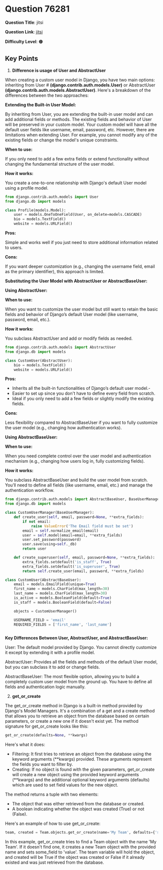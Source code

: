 # Question 76281


**Question Title**: jitsi

**Question Link**: [jitsi](https://quera.org/problemset/76281) 

**Difficulty Level**: 🟠


## Key Points

1. **Difference is usage of User and AbstractUser**

When creating a custom user model in Django, you have two main options: inheriting from User  # __(django.contrib.auth.models.User)__ or AbstractUser __(django.contrib.auth.models.AbstractUser)__. Here's a breakdown of the differences between the two approaches:

**Extending the Built-in User Model:**

By inheriting from User, you are extending the built-in user model and can add additional fields or methods. The existing fields and behavior of User will be preserved in your custom model.
Your custom model will have all the default user fields like username, email, password, etc.
However, there are limitations when extending User. For example, you cannot modify any of the existing fields or change the model's unique constraints.

__When to use:__ 

If you only need to add a few extra fields or extend functionality without changing the fundamental structure of the user model.

__How it works:__ 

You create a one-to-one relationship with Django's default User model using a profile model.

```python
from django.contrib.auth.models import User
from django.db import models

class Profile(models.Model):
    user = models.OneToOneField(User, on_delete=models.CASCADE)
    bio = models.TextField()
    website = models.URLField()
```

__Pros:__

 Simple and works well if you just need to store additional information related to users.

__Cons:__ 

If you want deeper customization (e.g., changing the username field, email as the primary identifier), this approach is limited.

**Substituting the User Model with AbstractUser or AbstractBaseUser:**

__Using AbstractUser:__

__When to use:__

 When you want to customize the user model but still want to retain the basic fields and behavior of Django’s default User model (like username, password, email, etc.).

__How it works:__ 

You subclass AbstractUser and add or modify fields as needed.

```python
from django.contrib.auth.models import AbstractUser
from django.db import models

class CustomUser(AbstractUser):
    bio = models.TextField()
    website = models.URLField()
```

__Pros:__

- Inherits all the built-in functionalities of Django’s default user model.-
- Easier to set up since you don't have to define every field from scratch.
- Ideal if you only need to add a few fields or slightly modify the existing fields.

__Cons:__

 Less flexibility compared to AbstractBaseUser if you want to fully customize the user model (e.g., changing how authentication works).


__Using AbstractBaseUser:__

__When to use:__

When you need complete control over the user model and authentication mechanism (e.g., changing how users log in, fully customizing fields).

__How it works:__

 You subclass AbstractBaseUser and build the user model from scratch. You’ll need to define all fields (like username, email, etc.) and manage the authentication workflow.

```python
from django.contrib.auth.models import AbstractBaseUser, BaseUserManager
from django.db import models

class CustomUserManager(BaseUserManager):
    def create_user(self, email, password=None, **extra_fields):
        if not email:
            raise ValueError('The Email field must be set')
        email = self.normalize_email(email)
        user = self.model(email=email, **extra_fields)
        user.set_password(password)
        user.save(using=self._db)
        return user

    def create_superuser(self, email, password=None, **extra_fields):
        extra_fields.setdefault('is_staff', True)
        extra_fields.setdefault('is_superuser', True)
        return self.create_user(email, password, **extra_fields)

class CustomUser(AbstractBaseUser):
    email = models.EmailField(unique=True)
    first_name = models.CharField(max_length=30)
    last_name = models.CharField(max_length=30)
    is_active = models.BooleanField(default=True)
    is_staff = models.BooleanField(default=False)

    objects = CustomUserManager()

    USERNAME_FIELD = 'email'
    REQUIRED_FIELDS = ['first_name', 'last_name']



```
**Key Differences Between User, AbstractUser, and AbstractBaseUser:**

User: The default model provided by Django. You cannot directly customize it except by extending it with a profile model.

AbstractUser: Provides all the fields and methods of the default User model, but you can subclass it to add or change fields.

AbstractBaseUser: The most flexible option, allowing you to build a completely custom user model from the ground up. You have to define all fields and authentication logic manually.




2. **get_or_create**

The get_or_create method in Django is a built-in method provided by Django's Model Managers. It's a combination of a get and a create method that allows you to retrieve an object from the database based on certain parameters, or create a new one if it doesn't exist yet.
The method signature for get_or_create looks like this:
```python
get_or_create(defaults=None, **kwargs)
```
Here's what it does:
- Filtering: It first tries to retrieve an object from the database using the keyword arguments (**kwargs) provided. These arguments represent the fields you want to filter by.
- Creating: If no object is found with the given parameters, get_or_create will create a new object using the provided keyword arguments (**kwargs) and the additional optional keyword arguments (defaults) which are used to set field values for the new object.

The method returns a tuple with two elements:
- The object that was either retrieved from the database or created.
- A boolean indicating whether the object was created (True) or not (False).

Here's an example of how to use get_or_create:
```python
team, created = Team.objects.get_or_create(name='My Team', defaults={'some_field': 'value'})
```

In this example, get_or_create tries to find a Team object with the name 'My Team'. If it doesn't find one, it creates a new Team object with the provided name and sets some_field to 'value'. The team variable will hold the object, and created will be True if the object was created or False if it already existed and was just retrieved from the database.